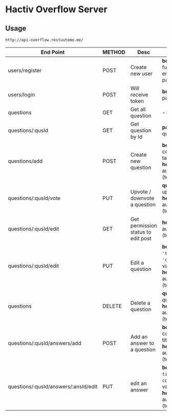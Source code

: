 # Hactiv Overflow Server

## Usage

`http://api-overflow.restuutomo.me/`

End Point  |  METHOD  |  Desc  |  Req
-----------|----------|--------|-------
users/register  |  POST  |  Create new user  |  **body**: fullname, email, password
users/login  |  POST  |  Will receive token  |  **body**: email, password
questions  |  GET  | Get all question  | --
questions/:qusId  |  GET  |  Get question by Id  |  **params**: qusId
questions/add  |  POST  |  Create new question  |  **body**: title, content, tags; **headers**: authorization (token)
questions/:qusId/vote  |  PUT  |  Upvote / downvote a question  |  **query**: *q*: [ up / down ], **headers**: authorization (token)
questions/:qusId/edit  |  GET  |  Get permission status to edit post  |  **headers**: authorization (token)
questions/:qusId/edit  |  PUT  |  Edit a question  |  **body**: key: `'title'` / `'content'`, value; **headers**: authorization (token)
questions  |  DELETE  |  Delete a question  |  **query**: q= *question id*; **headers**: authorization (token)
questions/:qusId/answers/add  |  POST  |  Add an answer to a question  |  **body**: content [, title]; **headers**: authorization (token)
questions/:qusId/answers/:ansId/edit  |  PUT  |  edit an answer  |  **body**: key: `title` / `content`, value; **headers**: authorization (token)
